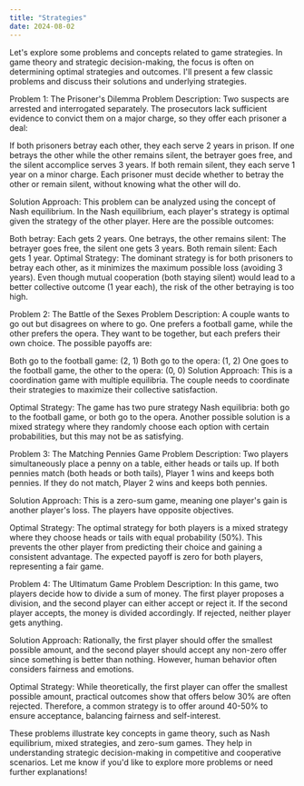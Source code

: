 ```yaml
---
title: "Strategies"
date: 2024-08-02
---
```


Let's explore some problems and concepts related to game strategies. In game theory and strategic decision-making, the focus is often on determining optimal strategies and outcomes. I'll present a few classic problems and discuss their solutions and underlying strategies.

Problem 1: The Prisoner's Dilemma
Problem Description:
Two suspects are arrested and interrogated separately. The prosecutors lack sufficient evidence to convict them on a major charge, so they offer each prisoner a deal:

If both prisoners betray each other, they each serve 2 years in prison.
If one betrays the other while the other remains silent, the betrayer goes free, and the silent accomplice serves 3 years.
If both remain silent, they each serve 1 year on a minor charge.
Each prisoner must decide whether to betray the other or remain silent, without knowing what the other will do.

Solution Approach:
This problem can be analyzed using the concept of Nash equilibrium. In the Nash equilibrium, each player's strategy is optimal given the strategy of the other player. Here are the possible outcomes:

Both betray: Each gets 2 years.
One betrays, the other remains silent: The betrayer goes free, the silent one gets 3 years.
Both remain silent: Each gets 1 year.
Optimal Strategy:
The dominant strategy is for both prisoners to betray each other, as it minimizes the maximum possible loss (avoiding 3 years). Even though mutual cooperation (both staying silent) would lead to a better collective outcome (1 year each), the risk of the other betraying is too high.

Problem 2: The Battle of the Sexes
Problem Description:
A couple wants to go out but disagrees on where to go. One prefers a football game, while the other prefers the opera. They want to be together, but each prefers their own choice. The possible payoffs are:

Both go to the football game: (2, 1)
Both go to the opera: (1, 2)
One goes to the football game, the other to the opera: (0, 0)
Solution Approach:
This is a coordination game with multiple equilibria. The couple needs to coordinate their strategies to maximize their collective satisfaction.

Optimal Strategy:
The game has two pure strategy Nash equilibria: both go to the football game, or both go to the opera. Another possible solution is a mixed strategy where they randomly choose each option with certain probabilities, but this may not be as satisfying.

Problem 3: The Matching Pennies Game
Problem Description:
Two players simultaneously place a penny on a table, either heads or tails up. If both pennies match (both heads or both tails), Player 1 wins and keeps both pennies. If they do not match, Player 2 wins and keeps both pennies.

Solution Approach:
This is a zero-sum game, meaning one player's gain is another player's loss. The players have opposite objectives.

Optimal Strategy:
The optimal strategy for both players is a mixed strategy where they choose heads or tails with equal probability (50%). This prevents the other player from predicting their choice and gaining a consistent advantage. The expected payoff is zero for both players, representing a fair game.

Problem 4: The Ultimatum Game
Problem Description:
In this game, two players decide how to divide a sum of money. The first player proposes a division, and the second player can either accept or reject it. If the second player accepts, the money is divided accordingly. If rejected, neither player gets anything.

Solution Approach:
Rationally, the first player should offer the smallest possible amount, and the second player should accept any non-zero offer since something is better than nothing. However, human behavior often considers fairness and emotions.

Optimal Strategy:
While theoretically, the first player can offer the smallest possible amount, practical outcomes show that offers below 30% are often rejected. Therefore, a common strategy is to offer around 40-50% to ensure acceptance, balancing fairness and self-interest.

These problems illustrate key concepts in game theory, such as Nash equilibrium, mixed strategies, and zero-sum games. They help in understanding strategic decision-making in competitive and cooperative scenarios. Let me know if you'd like to explore more problems or need further explanations!
